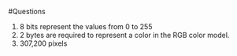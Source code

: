 #Questions

1. 8 bits represent the values from 0 to 255
2. 2 bytes are required to represent a color in the RGB color model.
3. 307,200 pixels
